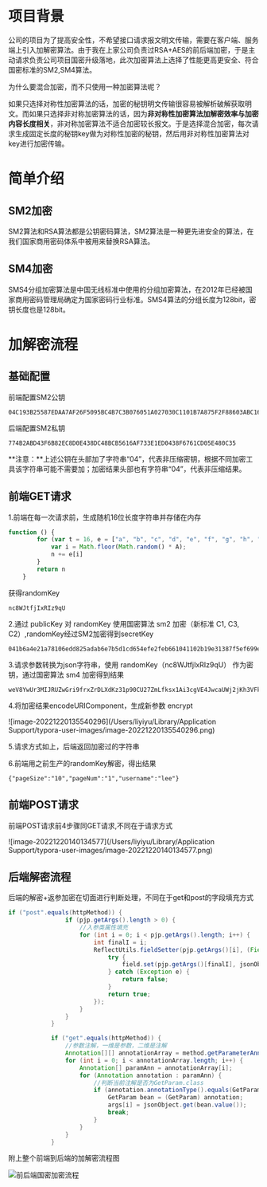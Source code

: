 # 项目背景

公司的项目为了提高安全性，不希望接口请求报文明文传输，需要在客户端、服务端上引入加解密算法。由于我在上家公司负责过RSA+AES的前后端加密，于是主动请求负责公司项目国密升级落地，此次加密算法上选择了性能更高更安全、符合国密标准的SM2,SM4算法。

为什么要混合加密，而不只使用一种加密算法呢？

如果只选择对称性加密算法的话，加密的秘钥明文传输很容易被解析破解获取明文。而如果只选择非对称加密算法的话，因为**非对称性加密算法加解密效率与加密内容长度相关**，非对称加密算法不适合加密较长报文。于是选择混合加密，每次请求生成固定长度的秘钥key做为对称性加密的秘钥，然后用非对称性加密算法对key进行加密传输。

# 简单介绍

## SM2加密

[SM2在线]: http://lzltool.com/SM2

SM2算法和RSA算法都是公钥密码算法，SM2算法是一种更先进安全的算法，在我们国家商用密码体系中被用来替换RSA算法。

## SM4加密

[SM4在线]: http://lzltool.com/SM4

SMS4分组加密算法是中国无线标准中使用的分组加密算法，在2012年已经被国家商用密码管理局确定为国家密码行业标准。SMS4算法的分组长度为128bit，密钥长度也是128bit。

# 加解密流程

## 基础配置

前端配置SM2公钥

```
04C193B25587EDAA7AF26F5095BC4B7C3B076051A027030C1101B7A875F2F88603ABC16CAAAA064D14ED316669DC655BB61304813BB1E4737A89F54DC894FBD02D
```

后端配置SM2私钥

```
774B2ABD43F6B82EC8D0E438DC48BCB5616AF733E1ED0438F6761CD05E480C35
```

**注意：**上述公钥在头部加了字符串“04”，代表非压缩密钥，根据不同加密工具该字符串可能不需要加；加密结果头部也有字符串“04”，代表非压缩结果。

## 前端GET请求

1.前端在每一次请求前，生成随机16位长度字符串并存储在内存

```js
function () {
        for (var t = 16, e = ["a", "b", "c", "d", "e", "f", "g", "h", "i", "j", "k", "l", "m", "n", "o", "p", "q", "r", "s", "t", "u", "v", "w", "x", "y", "z", "A", "B", "C", "D", "E", "F", "G", "H", "I", "J", "K", "L", "M", "N", "O", "P", "Q", "R", "S", "T", "U", "V", "W", "X", "Y", "Z", "0", "1", "2", "3", "4", "5", "6", "7", "8", "9"], n = "", A = e.length, r = 0; r < t; r++) {
            var i = Math.floor(Math.random() * A);
            n += e[i]
        }
        return n
    }
```

获得randomKey

```
nc8WJtfjIxRIz9qU
```

2.通过 publicKey 对 randomKey 使用国密算法 sm2 加密（新标准 C1, C3, C2）,randomKey经过SM2加密得到secretKey

```
041b6a4e21a78106edd825adab6e7b5d1cd654efe2feb661041102b19e31387f5ef699e273b5883691944add321d64a21ee6161de2fdf10a8ff853340940ddf2e42fcd3751c602c2ed76f7570bc06fa0c3fa67c5f1b640d061ab2f4d304dc3e5a2c04eaa81c1aa4127aa284d374e3f41204c15df64964c8157
```

3.请求参数转换为json字符串，使用 randomKey（nc8WJtfjIxRIz9qU） 作为密钥，通过国密算法 sm4 加密得到结果

```
weV8YwUr3MIJRUZwGri9frxZrDLXdKz31p90CU27ZmLfksx1Ai3cgVE4JwcaUWj2jKh3VFkypNswjxx4cniLmQ==
```

4.将加密结果encodeURIComponent，生成新参数 encrypt

![image-20221220135540296](/Users/liyiyu/Library/Application Support/typora-user-images/image-20221220135540296.png)

5.请求方式如上，后端返回加密过的字符串

6.前端用之前生产的randomKey解密，得出结果

```
{"pageSize":"10","pageNum":"1","username":"lee"}
```

## 前端POST请求

前端POST请求前4步骤同GET请求,不同在于请求方式

![image-20221220140134577](/Users/liyiyu/Library/Application Support/typora-user-images/image-20221220140134577.png)



## 后端解密流程

后端的解密+返参加密在切面进行判断处理，不同在于get和post的字段填充方式

```java
if ("post".equals(httpMethod)) {
                if (pjp.getArgs().length > 0) {
                    //入参类属性填充
                    for (int i = 0; i < pjp.getArgs().length; i++) {
                        int finalI = i;
                        ReflectUtils.fieldSetter(pjp.getArgs()[i], (Field field) -> {
                            try {
                                field.set(pjp.getArgs()[finalI], jsonObject.get(field.getName()));
                            } catch (Exception e) {
                                return false;
                            }
                            return true;
                        });
                    }
                }
            }

            if ("get".equals(httpMethod)) {
                //参数注解，一维是参数，二维是注解
                Annotation[][] annotationArray = method.getParameterAnnotations();
                for (int i = 0; i < annotationArray.length; i++) {
                    Annotation[] paramAnn = annotationArray[i];
                    for (Annotation annotation : paramAnn) {
                        //判断当前注解是否为GetParam.class
                        if (annotation.annotationType().equals(GetParam.class)) {
                            GetParam bean = (GetParam) annotation;
                            args[i] = jsonObject.get(bean.value());
                            break;
                        }
                    }
                }
            }
```

附上整个前端到后端的加解密流程图

![前后端国密加密流程](/Users/liyiyu/Downloads/前后端国密加密流程.jpg)

